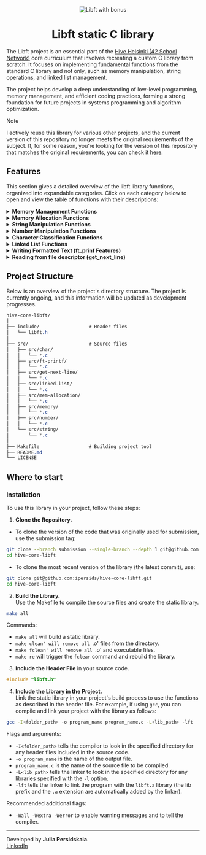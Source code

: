 <div align="center">
<picture>
  <img alt="Libft with bonus" src="https://github.com/ayogun/42-project-badges/blob/main/badges/libftm.png" />
</picture>
  
# Libft static C library

</div>

The Libft project is an essential part of the [Hive Helsinki (42 School Network)](https://www.hive.fi/en/curriculum) core curriculum that involves recreating a custom C library from scratch. It focuses on implementing fundamental functions from the standard C library and not only, such as memory manipulation, string operations, and linked list management.  

The project helps develop a deep understanding of low-level programming, memory management, and efficient coding practices, forming a strong foundation for future projects in systems programming and algorithm optimization.  

> [!NOTE]
> I actively reuse this library for various other projects, and the current version of this repository no longer meets the original requirements of the subject. If, for some reason, you're looking for the version of this repository that matches the original requirements, you can check it [here](https://github.com/ipersids/hive-core-libft/tree/9be91f2f3370d504b02c8e61e1d22d1df8ac8ef8).   

## Features  
This section gives a detailed overview of the libft library functions, organized into expandable categories. Click on each category below to open and view the table of functions with their descriptions:

<details>
<summary><b>Memory Management Functions</b></summary>  
Functions related to memory allocation and manipulation.  

| Function        | Description                                           |
| :--------------: | ----------------------------------------------------- |
| `ft_memchr`      | Locates the first occurrence of a byte in memory.    |
| `ft_memcmp`      | Compares the first n bytes of two memory areas.      |
| `ft_memcpy`      | Copies n bytes from one memory area to another.      |
| `ft_memmove`     | Moves n bytes from one memory area to another.      |
| `ft_memset`      | Fills the first n bytes of the memory area with a constant byte. |

</details>

<details>
<summary><b>Memory Allocation Functions</b></summary>  
Functions related to memory allocation and manipulation.  

| Function        | Description                                           |
| :--------------: | ----------------------------------------------------- |
| `ft_calloc`      | Allocates memory for an array and initializes it to zero. |
| `ft_realloc`     | Reallocates the given area of memory.    |

</details>

<details>
<summary><b>String Manipulation Functions</b></summary>  
Functions for handling and processing strings.  

| Function        | Description                                           |
| :--------------: | ----------------------------------------------------- |
| `ft_strdup`      | Duplicates a string.                                |
| `ft_strchr`      | Locates the first occurrence of a character in a string. |
| `ft_strlcat`     | Appends a string to another with size limit.        |
| `ft_strlcpy`     | Copies a string with size limit.                    |
| `ft_strlen`      | Returns the length of a string.                     |
| `ft_strncmp`     | Compares n bytes of two strings.                    |
| `ft_strnstr`     | Finds the first occurrence of a substring in a string. |
| `ft_strrchr`     | Locates the last occurrence of a character in a string. |
| `ft_split`       | Splits a string into an array of substrings.        |
| `ft_substr`      | Extracts a substring from a string.                 |
| `ft_strjoin`     | Concatenates two strings into a new string.         |

</details>
<details>
<summary><b>Number Manipulation Functions</b></summary>  
Functions for handling and processing strings.  

| Function        | Description                                           |
| :--------------: | ----------------------------------------------------- |
| `ft_atoi`        | Converts a string to an integer.                     |
| `ft_itoa`        | Converts an integer to a string.                    |

</details>

<details>
<summary><b>Character Classification Functions</b></summary>  
Functions for character testing and conversion.  

| Function        | Description                                          |
| :-------------: | ---------------------------------------------------- |
| `ft_isalnum`     | Checks if a character is alphanumeric.              |
| `ft_isalpha`     | Checks if a character is alphabetic.                |
| `ft_isascii`     | Checks if a character is an ASCII character.        |
| `ft_isdigit`     | Checks if a character is a digit.                   |
| `ft_isprint`     | Checks if a character is printable.                 |
| `ft_isspace`     | Checks if a character is a standard white-space character. |
| `ft_toupper`     | Converts a character to uppercase.                  |
| `ft_tolower`     | Converts a character to lowercase.                  |

</details>

<details>
<summary><b>Linked List Functions</b></summary>  
Functions for managing linked lists (requires a special definition of the list `t_list`).    

| Function         | Description                                         |
| :--------------: | --------------------------------------------------- |
| `ft_lstadd_back` | Adds a new element at the end of the list.          |
| `ft_lstadd_front`| Adds a new element at the beginning of the list.    |
| `ft_lstlast`     | Returns the last element of the list.               |
| `ft_lstsize`     | Returns the number of elements in the list.         |

</details>

<details>
<summary><b>Writing Formatted Text (ft_prinf Features)</b></summary>  
Functions for printing formatted data to stdout and writing information to file descriptor.    

| Function         | Description                                          |
| :--------------: | ---------------------------------------------------- |
| `ft_printf`      | Formats text and writes it to standard output.       |
| `ft_putchar_fd`  | Writes a character to a file descriptor.             |
| `ft_puthex_fd`   | Writes a hexadecimal number to a file descriptor.    |
| `ft_putnbr_fd`   | Writes an integer to a file descriptor.              |
| `ft_putptr_fd`   | Writes a pointer to a file descriptor.               |
| `ft_putstr_fd`   | Writes a string to a file descriptor.                |
| `ft_putunmb_fd`  | Writes an unsigned integer to a file descriptor.    |

</details>

<details> 
<summary><b>Reading from file descriptor (get_next_line)</b></summary>  
Function reads the content of the file descriptor one line at a time.  

| Function         | Description                                          |
| :--------------: | ---------------------------------------------------- |
| `get_next_line`  |  Get the next line from the file descriptor.         |

</details>

## Project Structure  
Below is an overview of the project's directory structure. The project is currently ongoing, and this information will be updated as development progresses.   

```css
hive-core-libft/
│
├── include/                  # Header files
│   └── libft.h
│
├── src/                      # Source files
│   ├── src/char/
│   │   └── *.c
│   ├── src/ft-printf/
│   │   └── *.c
│   ├── src/get-next-line/
│   │   └── *.c
│   ├── src/linked-list/
│   │   └── *.c
│   ├── src/mem-allocation/
│   │   └── *.c
│   ├── src/memory/
│   │   └── *.c
│   ├── src/number/
│   │   └── *.c
│   └── src/string/
│       └── *.c
│
├── Makefile                  # Building project tool
├── README.md
└── LICENSE

```

## Where to start  
### Installation  
To use this library in your project, follow these steps:  
1. **Clone the Repository.**  
  - To clone the version of the code that was originally used for submission, use the submission tag:  
```sh
git clone --branch submission --single-branch --depth 1 git@github.com:ipersids/hive-core-libft.git
cd hive-core-libft
```
  - To clone the most recent version of the library (the latest commit), use:  
```sh
git clone git@github.com:ipersids/hive-core-libft.git
cd hive-core-libft
```
2. **Build the Library.**    
Use the Makefile to compile the source files and create the static library.   
```sh
make all
```
Commands:   
- `make all` will build a static library.  
- `make clean' will remove all `.o' files from the directory.  
- `make fclean' will remove all `.o' and executable files.  
- `make re` will trigger the `fclean` command and rebuild the library.

3. **Include the Header File** in your source code.
```c
#include "libft.h"
```
4. **Include the Library in the Project.**  
Link the static library in your project's build process to use the functions as described in the header file. For example, if using `gcc`, you can compile and link your project with the library as follows:
```sh
gcc -I<folder_path> -o program_name program_name.c -L<lib_path> -lft

```  
Flags and arguments:    
- `-I<folder_path>` tells the compiler to look in the specified directory for any header files included in the source code.   
- `-o program_name` is the name of the output file.  
- `program_name.c` is the name of the source file to be compiled.   
- `-L<lib_path>` tells the linker to look in the specified directory for any libraries specified with the `-l` option.  
- `-lft` tells the linker to link the program with the `libft.a` library (the lib prefix and the `.a` extension are automatically added by the linker).  

Recommended additional flags:  
- `-Wall -Wextra -Werror` to enable warning messages and to tell the compiler.
______________
Developed by **Julia Persidskaia**.   
[LinkedIn](https://www.linkedin.com/in/iuliia-persidskaia/)
